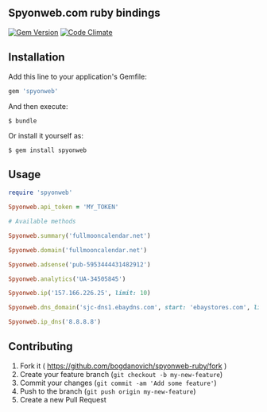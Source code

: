 ## Spyonweb.com ruby bindings

[![Gem Version](https://badge.fury.io/rb/spyonweb.svg)](http://badge.fury.io/rb/spyonweb) [![Code Climate](https://codeclimate.com/github/bogdanovich/spyonweb-ruby/badges/gpa.svg)](https://codeclimate.com/github/bogdanovich/spyonweb-ruby)

## Installation

Add this line to your application's Gemfile:

```ruby
gem 'spyonweb'
```

And then execute:

    $ bundle

Or install it yourself as:

    $ gem install spyonweb

## Usage

```ruby
require 'spyonweb'

Spyonweb.api_token = 'MY_TOKEN'

# Available methods

Spyonweb.summary('fullmooncalendar.net')

Spyonweb.domain('fullmooncalendar.net')

Spyonweb.adsense('pub-5953444431482912')

Spyonweb.analytics('UA-34505845')

Spyonweb.ip('157.166.226.25', limit: 10)

Spyonweb.dns_domain('sjc-dns1.ebaydns.com', start: 'ebaystores.com', limit: 10)

Spyonweb.ip_dns('8.8.8.8')
```

## Contributing

1. Fork it ( https://github.com/bogdanovich/spyonweb-ruby/fork )
2. Create your feature branch (`git checkout -b my-new-feature`)
3. Commit your changes (`git commit -am 'Add some feature'`)
4. Push to the branch (`git push origin my-new-feature`)
5. Create a new Pull Request
